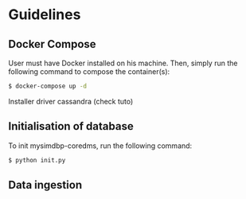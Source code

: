 # Guidelines

## Docker Compose
User must have Docker installed on his machine. Then, simply run the following command to compose the container(s):
```sh
$ docker-compose up -d
```
Installer driver cassandra (check tuto)

## Initialisation of database
To init mysimdbp-coredms, run the following command:
```sh
$ python init.py
```

## Data ingestion
